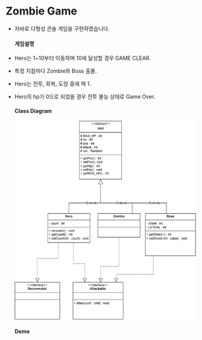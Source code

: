 # Zombie Game
- 자바로 다형성 콘솔 게임을 구현하였습니다.

  #### 게임설명
- Hero는 1~10부터 이동하며 10에 달성할 경우 GAME CLEAR.
- 특정 지점마다 Zombie와 Boss 출몰.
- Hero는 전투, 회복, 도망 중에 택 1.
- Hero의 hp가 0으로 되었을 경우 전투 불능 상태로 Game Over.

  #### Class Diagram
  ![클래스다이어그램](resources/zombie.png)


  #### Demo
